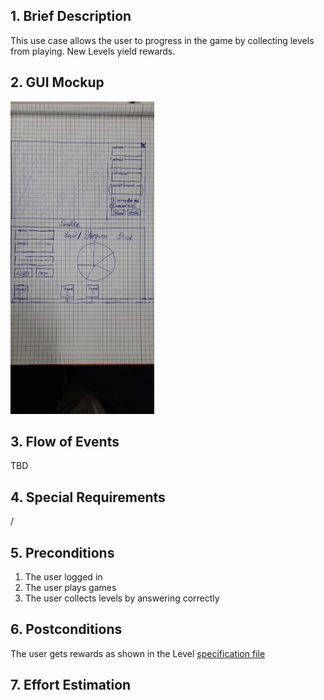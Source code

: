 ## 1. Brief Description
This use case allows the user to progress in the game by collecting levels from playing. New Levels yield rewards. 
## 2. GUI Mockup
<img src="../../../../assets/images/viewMockups/60b79e09-5575-4556-977d-a732de14cf4b.jpeg" height="500" alt="guimockups"></img>

## 3. Flow of Events
TBD
## 4. Special Requirements
/
## 5. Preconditions
1. The user logged in
2. The user plays games
3. The user collects levels by answering correctly 
## 6. Postconditions
The user gets rewards as shown in the Level [specification file](../../Planning/Gameplay/Level%20System.md)
## 7. Effort Estimation